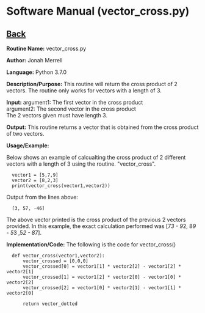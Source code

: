 # Software Manual (vector_cross.py)

## [Back](../)

**Routine Name:**           vector_cross.py

**Author:** Jonah Merrell

**Language:** Python 3.7.0

**Description/Purpose:** This routine will return the cross product of 2 vectors. The routine only
works for vectors with a length of 3.

**Input:** argument1: The first vector in the cross product<br>
		   argument2: The second vector in the cross product<br>
		   The 2 vectors given must have length 3.

**Output:** This routine returns a vector that is obtained from the cross product of two vectors.

**Usage/Example:**

Below shows an example of calcualting the cross product of 2 different vectors with a length of 3 using the routine.
 "vector_cross".

      vector1 = [5,7,9]
      vector2 = [8,2,3]
      print(vector_cross(vector1,vector2))

Output from the lines above:

      [3, 57, -46]

The above vector printed is the cross product of the previous 2 vectors provided. In this example, the exact
calculation performed was [7*3 - 9*2, 8*9 - 5*3 ,5*2 - 8*7].


**Implementation/Code:** The following is the code for vector_cross()


      def vector_cross(vector1,vector2):
          vector_crossed = [0,0,0]
          vector_crossed[0] = vector1[1] * vector2[2] - vector1[2] * vector2[1]
          vector_crossed[1] = vector1[2] * vector2[0] - vector1[0] * vector2[2]
          vector_crossed[2] = vector1[0] * vector2[1] - vector1[1] * vector2[0]

          return vector_dotted

